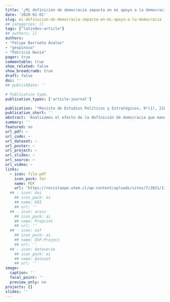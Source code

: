 ```yaml
---
title: '¿Mi definición de democracia impacta en mi apoyo a la democracia?'
date: '2020-01-01'
slug: mi-definicion-de-democracia-impacta-en-mi-apoyo-a-la-democracia
## categories: []
tags: ["latindex-article"]
## authors: []
authors:
- "Felipe Barrueto Ávalos"
- "gespinoza"
- "Patricio Navia"
pager: true
commentable: true
show_related: false
show_breadcrumb: true
draft: false
doi: ''
## publishDate: ''

# Publication type.
publication_types: ['article-journal']

publication: '*Revista de Estudios Políticos y Estratégicos, 9*(1), 218-251'
publication_short: ''
abstract: 'Analizamos el efecto de la definición de democracia que manejan las personas en el apoyo efectivo a las democracias. Usando la encuesta Lapop en América Latina de 2006 (23.190 casos, 16 países), identificamos las tipologías de democracia más prevalentes y estimamos modelos probit y MCO para medir su impacto sobre el apoyo a la democracia en 4 dimensiones: compromiso con valores democráticos, desempeño del régimen, apoyo a las instituciones, respaldo y confianza en las autoridades. Reportamos que personas con definiciones minimalistas de democracia la apoyan más en las cuatro dimensiones, especialmente en cuanto a valores democráticos. En cambio, tipologías con definiciones más ambiciosas no presentan diferencias significativas en las cuatro dimensiones, aunque los que la definen desde concepciones maximalistas en general la apoyan menos que el resto. La definición de democracia que tienen las personas impacta en su apoyo al régimen democrático.'
summary: ''
featured: no
url_pdf: ~
url_code: ~
url_dataset: ~
url_poster: ~
url_project: ~
url_slides: ~
url_source: ~
url_video: ~
links:
  - icon: file-pdf
    icon_pack: far
    name: PDF
    url: 'https://revistaepe.utem.cl/wp-content/uploads/sites/7/2021/11/revista-estudios-politicos-y-estrategicos-epe-vol9-n1-2021-Barrueto-Espinoza-Navia.pdf'
  ## - icon: doi
    ## icon_pack: ai
    ## name: DOI
    ## url: ''
  ## - icon: arxiv
    ## icon_pack: ai
    ## name: Preprint
    ## url: ''
  ## - icon: osf
    ## icon_pack: ai
    ## name: OSF-Project
    ## url: ''
  ## - icon: dataverse
    ## icon_pack: ai
    ## name: Dataset
    ## url: ''
image:
  caption: ''
  focal_point: ''
  preview_only: no
projects: []
slides: ''
---
```

